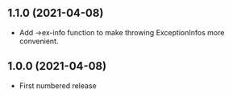 ## 1.1.0 (2021-04-08)

* Add ->ex-info function to make throwing ExceptionInfos more convenient.

## 1.0.0 (2021-04-08)

* First numbered release
